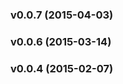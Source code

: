<a name="v0.0.7"></a>
### v0.0.7 (2015-04-03)

<a name="v0.0.6"></a>
### v0.0.6 (2015-03-14)

<a name="v0.0.4"></a>
### v0.0.4 (2015-02-07)

